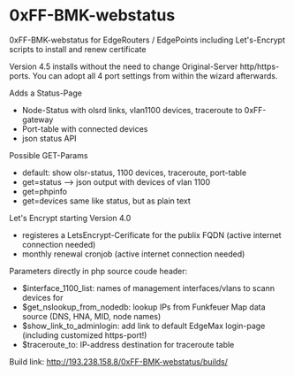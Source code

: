 # 0xFF-BMK-webstatus
0xFF-BMK-webstatus for EdgeRouters / EdgePoints
including Let's-Encrypt scripts to install and renew certificate

Version 4.5 installs without the need to change Original-Server http/https-ports. You can adopt all 4 port settings from within the wizard afterwards.

Adds a Status-Page
- Node-Status with olsrd links, vlan1100 devices, traceroute to 0xFF-gateway
- Port-table with connected devices
- json status API

Possible GET-Params
- default: show olsr-status, 1100 devices, traceroute, port-table
- get=status --> json output with devices of vlan 1100
- get=phpinfo
- get=devices same like status, but as plain text

Let's Encrypt starting Version 4.0
- registeres a LetsEncrypt-Cerificate for the publix FQDN (active internet connection needed)
- monthly renewal cronjob (active internet connection needed)

Parameters directly in php source coude header:
- $interface_1100_list: names of management interfaces/vlans to scann devices for
- $get_nslookup_from_nodedb: lookup IPs from Funkfeuer Map data source (DNS, HNA, MID, node names)
- $show_link_to_adminlogin: add link to default EdgeMax login-page (including customized https-port!)
- $traceroute_to: IP-address destination for traceroute table

Build link: http://193.238.158.8/0xFF-BMK-webstatus/builds/
